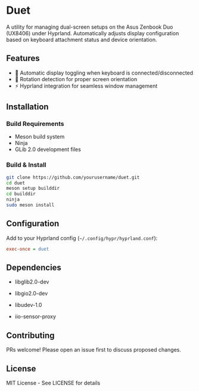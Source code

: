 # Duet

A utility for managing dual-screen setups on the Asus Zenbook Duo (UX8406) under Hyprland. Automatically adjusts display configuration based on keyboard attachment status and device orientation.

## Features

- 🔄 Automatic display toggling when keyboard is connected/disconnected
- 🧭 Rotation detection for proper screen orientation
- ⚡ Hyprland integration for seamless window management

## Installation

### Build Requirements
- Meson build system
- Ninja
- GLib 2.0 development files

### Build & Install
```bash
git clone https://github.com/yourusername/duet.git
cd duet
meson setup builddir
cd builddir
ninja
sudo meson install
```

## Configuration

Add to your Hyprland config (`~/.config/hypr/hyprland.conf`):

```ini
exec-once = duet
```

## Dependencies

- libglib2.0-dev

- libgio2.0-dev

- libudev-1.0

- iio-sensor-proxy

## Contributing

PRs welcome! Please open an issue first to discuss proposed changes.

## License

MIT License - See LICENSE for details
